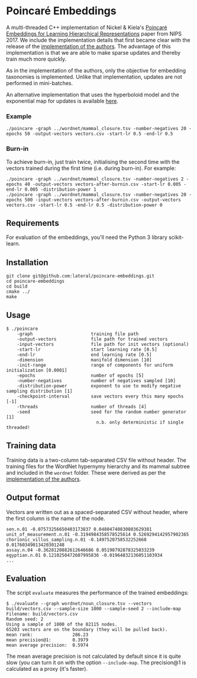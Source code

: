 # Poincaré Embeddings
A multi-threaded C++ implementation of Nickel &amp; Kiela's [Poincaré Embeddings for Learning Hierarchical Representations](https://papers.nips.cc/paper/7213-poincare-embeddings-for-learning-hierarchical-representations) paper from NIPS 2017.
We include the implementation details that first became clear with the release of the [implementation of the authors](https://github.com/facebookresearch/poincare-embeddings).  The advantage of this implementation is that we are able to make sparse updates and thereby train much more quickly.

As in the implementation of the authors, only the objective for embedding taxonomies is implemented.  Unlike that implementation, updates are not performed in mini-batches.

An alternative implementation that uses the hyperboloid model and the exponential map for updates is available [here](https://github.com/lateral/geodesic-poincare-embeddings).

### Example

```
./poincare -graph ../wordnet/mammal_closure.tsv -number-negatives 20 -epochs 50 -output-vectors vectors.csv -start-lr 0.5 -end-lr 0.5
```


### Burn-in
To achieve burn-in, just train twice, initialising the second time with the vectors trained during the first time (i.e. during burn-in).  For example:

```
./poincare -graph ../wordnet/mammal_closure.tsv -number-negatives 2 -epochs 40 -output-vectors vectors-after-burnin.csv -start-lr 0.005 -end-lr 0.005 -distribution-power 1
./poincare -graph ../wordnet/mammal_closure.tsv -number-negatives 20 -epochs 500 -input-vectors vectors-after-burnin.csv -output-vectors vectors.csv -start-lr 0.5 -end-lr 0.5 -distribution-power 0
```

## Requirements

For evaluation of the embeddings, you'll need the Python 3 library scikit-learn.

## Installation

```
git clone git@github.com:lateral/poincare-embeddings.git
cd poincare-embeddings
cd build
cmake ../
make
```

## Usage

```
$ ./poincare
    -graph                      training file path
    -output-vectors             file path for trained vectors
    -input-vectors              file path for init vectors (optional)
    -start-lr                   start learning rate [0.5]
    -end-lr                     end learning rate [0.5]
    -dimension                  manifold dimension [10]
    -init-range                 range of components for uniform initialization [0.0001]
    -epochs                     number of epochs [5]
    -number-negatives           number of negatives sampled [10]
    -distribution-power         exponent to use to modify negative sampling distribution [1]
    -checkpoint-interval        save vectors every this many epochs [-1]
    -threads                    number of threads [4]
    -seed                       seed for the random number generator [1]
                                  n.b. only deterministic if single threaded!
```

## Training data

Training data is a two-column tab-separated CSV file without header.  The training files for the  WordNet hypernymy hierarchy and its mammal subtree and included in the `wordnet` folder.  These were derived as per the [implementation of the authors](https://github.com/facebookresearch/poincare-embeddings).

## Output format

Vectors are written out as a spaced-separated CSV without header, where the first column is the name of the node.

```
sen.n.01 -0.07573256650403173837 0.04804740830803629381
unit_of_measurement.n.01 -0.3194984358578525614 0.5269294142957902365
chorionic_villus_sampling.n.01 -0.1497520758532252668 0.01760349013420301248
assay.n.04 -0.3628120882612646686 0.05198792878325033239
egyptian.n.01 0.1210250472607995836 -0.01964832136051103934
...
```

## Evaluation

The script `evaluate` measures the performance of the trained embeddings:

```
$ ./evaluate --graph wordnet/noun_closure.tsv --vectors build/vectors.csv --sample-size 1000 --sample-seed 2 --include-map
Filename: build/vectors.csv
Random seed: 2
Using a sample of 1000 of the 82115 nodes.
65203 vectors are on the boundary (they will be pulled back).
mean rank:               286.23
mean precision@1:        0.3979
mean average precision:  0.5974
```

The mean average precision is not calculated by default since it is quite slow (you can turn it on with the option `--include-map`.  The precision@1 is calculated as a proxy (it's faster).

